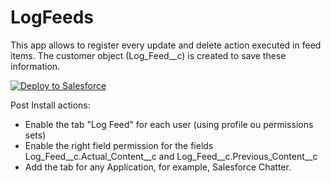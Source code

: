 # LogFeeds

This app allows to register every update and delete action executed in feed items. The customer object (Log_Feed__c) is created to save these information.

<a href="https://githubsfdeploy.herokuapp.com?owner=mgalvao2012&repo=LogFeeds&ref=master">
  <img alt="Deploy to Salesforce"
       src="https://raw.githubusercontent.com/afawcett/githubsfdeploy/master/deploy.png">
</a>


Post Install actions:
- Enable the tab "Log Feed" for each user (using profile ou permissions sets)
- Enable the right field permission for the fields Log_Feed__c.Actual_Content__c and Log_Feed__c.Previous_Content__c 
- Add the tab for any Application, for example, Salesforce Chatter.
